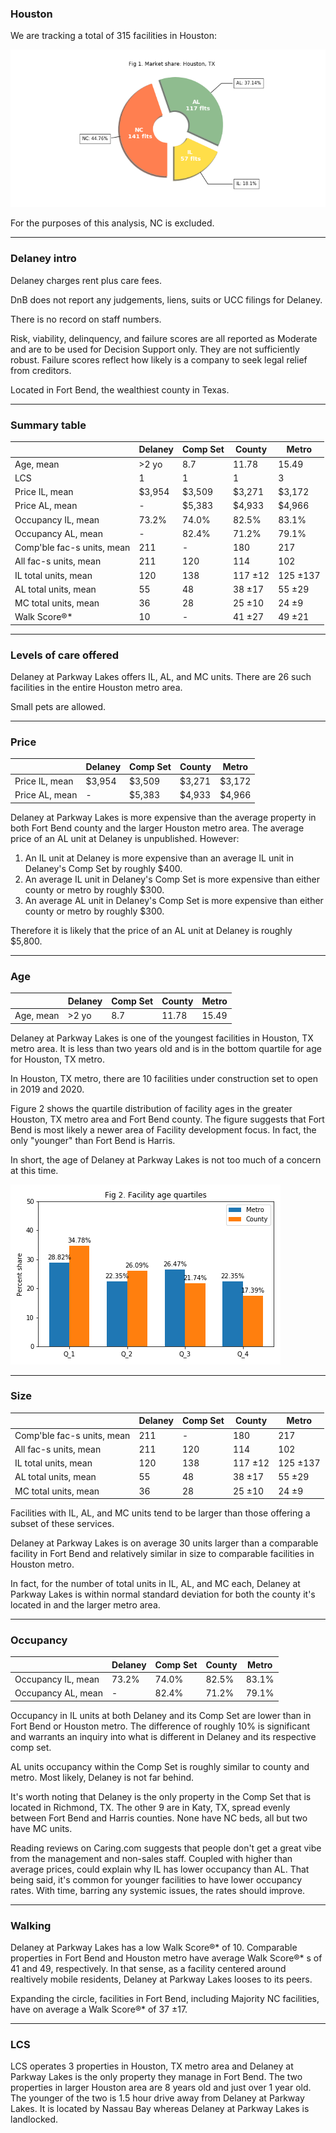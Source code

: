 ### Houston

We are tracking a total of 315 facilities in Houston:


![alt text][fig1]

[fig1]: https://github.com/Gerry-Care/pic_repo/blob/master/houston_market_share.png?raw=true "Figure 1. Houston Market Share."

For the purposes of this analysis, NC is excluded.

-------


### Delaney intro

Delaney charges rent plus care fees.

DnB does not report any judgements, liens, suits or UCC filings for Delaney.

There is no record on staff numbers. 

Risk, viability, delinquency, and failure scores are all reported as Moderate and are to be used for Decision Support only. They are not sufficiently robust. Failure scores reflect how likely is a company to seek legal relief from creditors.

Located in Fort Bend, the wealthiest county in Texas.

-------

### Summary table

|                           |   Delaney   | Comp Set |   County   |    Metro   |
|---------------------------|-------------|----------|------------|------------|
|Age, mean                  |   >2 yo     |   8.7    |   11.78    |    15.49   |
|LCS                        |      1      |    1     |     1      |      3     |
|Price IL, mean             |   \$3,954   | \$3,509  |   \$3,271  |  \$3,172   |
|Price AL, mean             |     -       | \$5,383  |   \$4,933  |  \$4,966   |
|Occupancy IL, mean         |    73.2%    |   74.0%  |    82.5%   |    83.1%   |
|Occupancy AL, mean         |     -       |   82.4%  |    71.2%   |    79.1%   |
|Comp'ble fac-s units, mean |    211      |    -     |    180     |     217    |
|All fac-s units, mean      |    211      |    120   |    114     |     102    |
|IL total units, mean       |    120      |    138   |    117  ±12|    125 ±137|
|AL total units, mean       |     55      |    48    |     38  ±17|     55  ±29|
|MC total units, mean       |     36      |    28    |     25  ±10|     24   ±9|
|Walk Score®*               |     10      |    -     |     41  ±27|     49  ±21|




--------

### Levels of care offered

Delaney at Parkway Lakes offers IL, AL, and MC units. There are 26 such facilities in the entire Houston metro area.

Small pets are allowed.


--------

### Price

|                           |   Delaney   | Comp Set |   County   |    Metro   |
|---------------------------|-------------|----------|------------|------------|
|Price IL, mean             |   \$3,954   | \$3,509  |   \$3,271  |  \$3,172   |
|Price AL, mean             |     -       | \$5,383  |   \$4,933  |  \$4,966   |

Delaney at Parkway Lakes is more expensive than the average property in both Fort Bend county and the larger Houston metro area. The average price of an AL unit at Delaney is unpublished. However:

1. An IL unit at Delaney is more expensive than an average IL unit in Delaney's Comp Set by roughly \$400.
2. An average IL unit in Delaney's Comp Set is more expensive than either county or metro by roughly \$300.
3. An average AL unit in Delaney's Comp Set is more expensive than either county or metro by roughly \$300.

Therefore it is likely that the price of an AL unit at Delaney is roughly \$5,800.


--------
### Age

|                           |   Delaney   | Comp Set |   County   |    Metro   |
|---------------------------|-------------|----------|------------|------------|
|Age, mean                  |   >2 yo     |   8.7    |   11.78    |    15.49   |



Delaney at Parkway Lakes is one of the youngest facilities in Houston, TX metro area. It is less than two years old and is in the bottom quartile for age for Houston, TX metro. 

In Houston, TX metro, there are 10 facilities under construction set to open in 2019 and 2020.

Figure 2 shows the quartile distribution of facility ages in the greater Houston, TX metro area and Fort Bend county. The figure suggests that Fort Bend is most likely a newer area of Facility development focus. In fact, the only "younger" than Fort Bend is Harris. 

In short, the age of Delaney at Parkway Lakes is not too much of a concern at this time.



![alt text][fig2]

[fig2]: https://github.com/Gerry-Care/pic_repo/blob/master/metro_county_age_quartile_shares.png?raw=true "Figure 2. Quartile age shares of Houston, TX metro area and Fort Bend county."


--------

### Size

|                           |   Delaney   | Comp Set |   County   |    Metro   |
|---------------------------|-------------|----------|------------|------------|
|Comp'ble fac-s units, mean |    211      |    -     |    180     |     217    |
|All fac-s units, mean      |    211      |    120   |    114     |     102    |
|IL total units, mean       |    120      |    138   |    117  ±12|    125 ±137|
|AL total units, mean       |     55      |    48    |     38  ±17|     55  ±29|
|MC total units, mean       |     36      |    28    |     25  ±10|     24   ±9|

Facilities with IL, AL, and MC units tend to be larger than those offering a subset of these services. 

Delaney at Parkway Lakes is on average 30 units larger than a comparable facility in Fort Bend and relatively similar in size to comparable facilities in Houston metro.

In fact, for the number of total units in IL, AL, and MC each, Delaney at Parkway Lakes is within normal standard deviation for both the county it's located in and the larger metro area.

--------

### Occupancy

|                           |   Delaney   | Comp Set |   County   |    Metro   |
|---------------------------|-------------|----------|------------|------------|
|Occupancy IL, mean         |    73.2%    |   74.0%  |    82.5%   |    83.1%   |
|Occupancy AL, mean         |     -       |   82.4%  |    71.2%   |    79.1%   |

Occupancy in IL units at both Delaney and its Comp Set are lower than in Fort Bend or Houston metro. The difference of roughly 10% is significant and warrants an inquiry into what is different in Delaney and its respective comp set. 

AL units occupancy within the Comp Set is roughly similar to county and metro. Most likely, Delaney is not far behind.

It's worth noting that Delaney is the only property in the Comp Set that is located in Richmond, TX. The other 9 are in Katy, TX, spread evenly between Fort Bend and Harris counties. None have NC beds, all but two have MC units.

Reading reviews on Caring.com suggests that people don't get a great vibe from the management and non-sales staff. Coupled with higher than average prices, could explain why IL has lower occupancy than AL. That being said, it's common for younger facilities to have lower occupancy rates. With time, barring any systemic issues, the rates should improve.


--------

### Walking


Delaney at Parkway Lakes has a low Walk Score®* of 10. Comparable properties in Fort Bend and Houston metro have average Walk Score®* s of 41 and 49, respectively. In that sense, as a facility centered around realtively mobile residents, Delaney at Parkway Lakes looses to its peers. 

Expanding the circle, facilities in Fort Bend, including Majority NC facilities, have on average a Walk Score®* of 37 ±17. 

--------

### LCS

LCS operates 3 properties in Houston, TX metro area and Delaney at Parkway Lakes is the only property they manage in Fort Bend. The two properties in larger Houston area are 8 years old and just over 1 year old. The younger of the two is 1.5 hour drive away from Delaney at Parkway Lakes. It is located by Nassau Bay whereas Delaney at Parkway Lakes is landlocked. 

